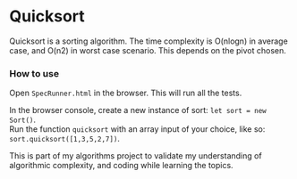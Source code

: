 # Quicksort

Quicksort is a sorting algorithm.
The time complexity is O(nlogn) in average case, and O(n2) in worst case scenario. This depends on the pivot chosen.

### How to use

Open `SpecRunner.html` in the browser. This will run all the tests.

In the browser console, create a new instance of sort: `let sort = new Sort()`.  
Run the function `quicksort` with an array input of your choice, like so:  
`sort.quicksort([1,3,5,2,7])`.


This is part of my algorithms project to validate my understanding of algorithmic complexity, and coding while learning the topics.
